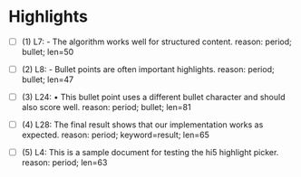 # Highlights
- [ ] (1) L7: - The algorithm works well for structured content.
      reason: period; bullet; len=50

- [ ] (2) L8: - Bullet points are often important highlights.
      reason: period; bullet; len=47

- [ ] (3) L24: • This bullet point uses a different bullet character and should also score well.
      reason: period; bullet; len=81

- [ ] (4) L28: The final result shows that our implementation works as expected.
      reason: period; keyword=result; len=65

- [ ] (5) L4: This is a sample document for testing the hi5 highlight picker.
      reason: period; len=63

